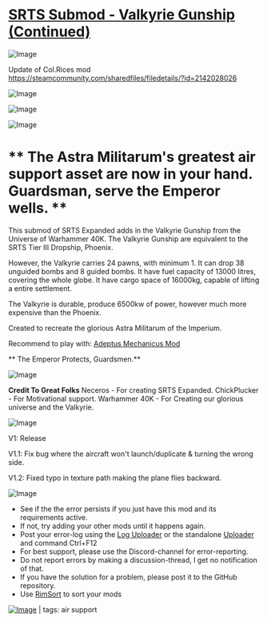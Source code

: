 # [SRTS Submod - Valkyrie Gunship (Continued)](https://steamcommunity.com/sharedfiles/filedetails/?id=3040169760)

![Image](https://i.imgur.com/buuPQel.png)

Update of Col.Rices mod https://steamcommunity.com/sharedfiles/filedetails/?id=2142028026

![Image](https://i.imgur.com/pufA0kM.png)
	
![Image](https://i.imgur.com/Z4GOv8H.png)

![Image](https://imgur.com/hhjAkMa.png)

# ** The Astra Militarum's greatest air support asset are now in your hand. Guardsman, serve the Emperor wells. **


This submod of SRTS Expanded adds in the Valkyrie Gunship from the Universe of Warhammer 40K.
The Valkyrie Gunship are equivalent to the SRTS Tier III Dropship, Phoenix.

However, the Valkyrie carries 24 pawns, with minimum 1.
It can drop 38 unguided bombs and 8 guided bombs.
It have fuel capacity of 13000 litres, covering the whole globe.
It have cargo space of 16000kg, capable of lifting a entire settlement.

The Valkyrie is durable, produce 6500kw of power, however much more expensive than the Phoenix.

Created to recreate the glorious Astra Militarum of the Imperium.

Recommend to play with:
[Adeptus Mechanicus Mod](https://steamcommunity.com/sharedfiles/filedetails/?id=1541438614&amp;searchtext=Adeptus+Mechanicus)

** The Emperor Protects, Guardsmen.**

![Image](https://imgur.com/zuz4mHg.png)

**Credit To Great Folks**
Neceros - For creating SRTS Expanded.
ChickPlucker - For Motivational support.
Warhammer 40K - For Creating our glorious universe and the Valkyrie.

![Image](https://imgur.com/OSY76HV.png)

V1: Release

V1.1: Fix bug where the aircraft won't launch/duplicate &amp; turning the wrong side.

V1.2: Fixed typo in texture path making the plane flies backward.

![Image](https://i.imgur.com/PwoNOj4.png)



-  See if the the error persists if you just have this mod and its requirements active.
-  If not, try adding your other mods until it happens again.
-  Post your error-log using the [Log Uploader](https://steamcommunity.com/sharedfiles/filedetails/?id=2873415404) or the standalone [Uploader](https://steamcommunity.com/sharedfiles/filedetails/?id=2873415404) and command Ctrl+F12
-  For best support, please use the Discord-channel for error-reporting.
-  Do not report errors by making a discussion-thread, I get no notification of that.
-  If you have the solution for a problem, please post it to the GitHub repository.
-  Use [RimSort](https://github.com/RimSort/RimSort/releases/latest) to sort your mods

 

[![Image](https://img.shields.io/github/v/release/emipa606/SRTSSubmodValkyrieGunship?label=latest%20version&style=plastic&color=9f1111&labelColor=black)](https://steamcommunity.com/sharedfiles/filedetails/changelog/3040169760) | tags:  air support
